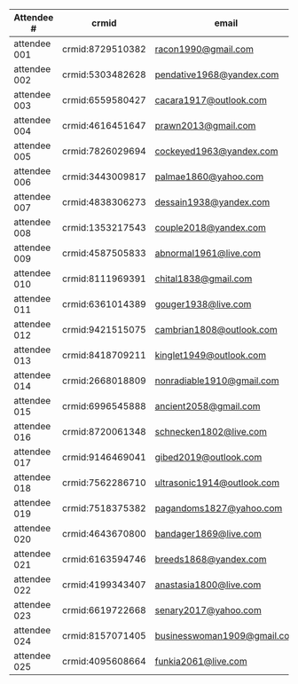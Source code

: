 | Attendee #     | crmid  | email  |
|------------|---|---|
| attendee 001 | crmid:8729510382 | racon1990@gmail.com |
| attendee 002 | crmid:5303482628 | pendative1968@yandex.com |
| attendee 003 | crmid:6559580427 | cacara1917@outlook.com |
| attendee 004 | crmid:4616451647 | prawn2013@gmail.com |
| attendee 005 | crmid:7826029694 | cockeyed1963@yandex.com |
| attendee 006 | crmid:3443009817 | palmae1860@yahoo.com |
| attendee 007 | crmid:4838306273 | dessain1938@yandex.com |
| attendee 008 | crmid:1353217543 | couple2018@yandex.com |
| attendee 009 | crmid:4587505833 | abnormal1961@live.com |
| attendee 010 | crmid:8111969391 | chital1838@gmail.com |
| attendee 011 | crmid:6361014389 | gouger1938@live.com |
| attendee 012 | crmid:9421515075 | cambrian1808@outlook.com |
| attendee 013 | crmid:8418709211 | kinglet1949@outlook.com |
| attendee 014 | crmid:2668018809 | nonradiable1910@gmail.com |
| attendee 015 | crmid:6996545888 | ancient2058@gmail.com |
| attendee 016 | crmid:8720061348 | schnecken1802@live.com |
| attendee 017 | crmid:9146469041 | gibed2019@outlook.com |
| attendee 018 | crmid:7562286710 | ultrasonic1914@outlook.com |
| attendee 019 | crmid:7518375382 | pagandoms1827@yahoo.com |
| attendee 020 | crmid:4643670800 | bandager1869@live.com |
| attendee 021 | crmid:6163594746 | breeds1868@yandex.com |
| attendee 022 | crmid:4199343407 | anastasia1800@live.com |
| attendee 023 | crmid:6619722668 | senary2017@yahoo.com |
| attendee 024 | crmid:8157071405 | businesswoman1909@gmail.com |
| attendee 025 | crmid:4095608664 | funkia2061@live.com |
